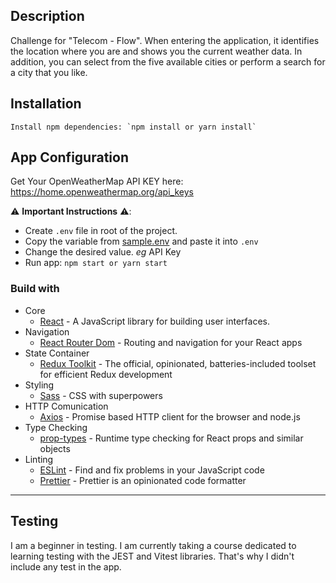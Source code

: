 ## Description

Challenge for "Telecom - Flow". When entering the application, it identifies the location where you are and shows you the current weather data. In addition, you can select from the five available cities or perform a search for a city that you like.

## Installation

```
Install npm dependencies: `npm install or yarn install`
```

## App Configuration

Get Your OpenWeatherMap API KEY here: https://home.openweathermap.org/api_keys

⚠️ **Important Instructions** ⚠️:

-   Create `.env` file in root of the project.
-   Copy the variable from [sample.env](https://github.com/fedecanesa/telecom-weather/blob/main/sample.env) and paste it into `.env`
-   Change the desired value. _eg_ API Key
-   Run app: `npm start or yarn start`

### Build with

-   Core
    -   [React](https://reactjs.org/) - A JavaScript library for building user interfaces.
-   Navigation
    -   [React Router Dom](https://reactrouter.com/en/main) - Routing and navigation for your React apps
-   State Container
    -   [Redux Toolkit](https://reactrouter.com/en/main) - The official, opinionated, batteries-included toolset for efficient Redux development
-   Styling
    -   [Sass](https://sass-lang.com//) - CSS with superpowers
-   HTTP Comunication
    -   [Axios](https://github.com/axios/axios) - Promise based HTTP client for the browser and node.js
-   Type Checking
    -   [prop-types](https://github.com/facebook/prop-types) - Runtime type checking for React props and similar objects
-   Linting
    -   [ESLint](https://github.com/eslint/eslint) - Find and fix problems in your JavaScript code
    -   [Prettier](https://prettier.io/) - Prettier is an opinionated code formatter

---

## Testing

I am a beginner in testing. I am currently taking a course dedicated to learning testing with the JEST and Vitest libraries. That's why I didn't include any test in the app.
